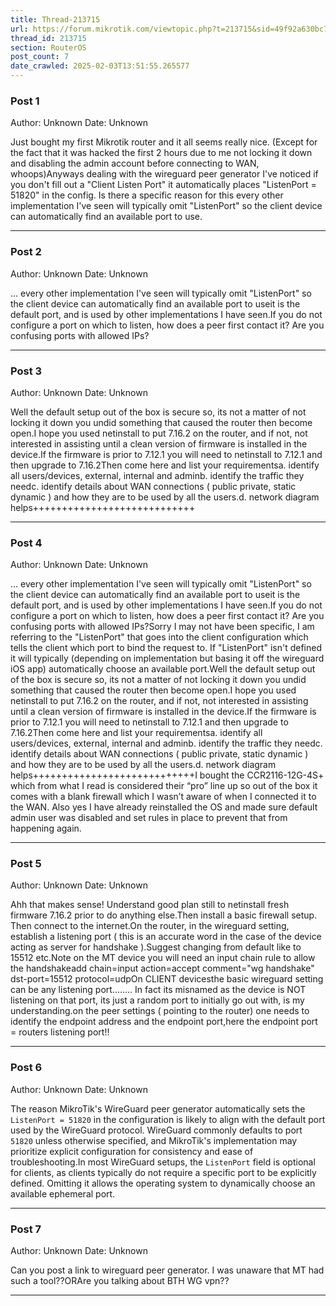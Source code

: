 ```yaml
---
title: Thread-213715
url: https://forum.mikrotik.com/viewtopic.php?t=213715&sid=49f92a630bc7970d8ca50523be880e8f
thread_id: 213715
section: RouterOS
post_count: 7
date_crawled: 2025-02-03T13:51:55.265577
---
```


### Post 1
Author: Unknown
Date: Unknown

Just bought my first Mikrotik router and it all seems really nice. (Except for the fact that it was hacked the first 2 hours due to me not locking it down and disabling the admin account before connecting to WAN, whoops)Anyways dealing with the wireguard peer generator I've noticed if you don't fill out a "Client Listen Port" it automatically places "ListenPort = 51820" in the config. Is there a specific reason for this every other implementation I've seen will typically omit "ListenPort" so the client device can automatically find an available port to use.

---
### Post 2
Author: Unknown
Date: Unknown

... every other implementation I've seen will typically omit "ListenPort" so the client device can automatically find an available port to useit is the default port, and is used by other implementations I have seen.If you do not configure a port on which to listen, how does a peer first contact it? Are you confusing ports with allowed IPs?

---
### Post 3
Author: Unknown
Date: Unknown

Well the default setup out of the box is secure so, its not a matter of not locking it down you undid something that caused the router then become open.I hope you used netinstall to put 7.16.2 on the router, and if not, not interested in assisting until a clean version of firmware is installed in the device.If the firmware is prior to 7.12.1  you will need to netinstall to 7.12.1  and then upgrade to 7.16.2Then come here and list your requirementsa.  identify all users/devices,  external, internal and adminb. identify the traffic they needc.  identify details about WAN connections ( public private, static dynamic ) and how they are to be used by all the users.d. network diagram helps++++++++++++++++++++++++++++

---
### Post 4
Author: Unknown
Date: Unknown

... every other implementation I've seen will typically omit "ListenPort" so the client device can automatically find an available port to useit is the default port, and is used by other implementations I have seen.If you do not configure a port on which to listen, how does a peer first contact it? Are you confusing ports with allowed IPs?Sorry I may not have been specific, I am referring to the "ListenPort" that goes into the client configuration which tells the client which port to bind the request to. If "ListenPort" isn't defined it will typically (depending on implementation but basing it off the wireguard iOS app) automatically choose an available port.Well the default setup out of the box is secure so, its not a matter of not locking it down you undid something that caused the router then become open.I hope you used netinstall to put 7.16.2 on the router, and if not, not interested in assisting until a clean version of firmware is installed in the device.If the firmware is prior to 7.12.1  you will need to netinstall to 7.12.1  and then upgrade to 7.16.2Then come here and list your requirementsa.  identify all users/devices,  external, internal and adminb. identify the traffic they needc.  identify details about WAN connections ( public private, static dynamic ) and how they are to be used by all the users.d. network diagram helps++++++++++++++++++++++++++++I bought the CCR2116-12G-4S+ which from what I read is considered their “pro” line up so out of the box it comes with a blank firewall which I wasn’t aware of when I connected it to the WAN.  Also yes I have already reinstalled the OS and made sure default admin user was disabled and set rules in place to prevent that from happening again.

---
### Post 5
Author: Unknown
Date: Unknown

Ahh that makes sense! Understand good plan still to netinstall fresh  firmware 7.16.2  prior  to do anything else.Then install a basic firewall setup.  Then connect to the internet.On the router, in the wireguard setting,  establish a listening port (  this is an accurate word in the case of the device acting as server for handshake ).Suggest changing from default like to 15512  etc.Note on the MT device you will need an input chain rule to allow the handshakeadd chain=input action=accept comment="wg handshake" dst-port=15512 protocol=udpOn CLIENT  devicesthe basic wireguard setting can be any listening port........ In fact its misnamed as the device is NOT listening on that port, its just a random port to initially go out with, is my understanding.on the peer settings ( pointing to the router)  one needs to identify the endpoint address and the endpoint port,here the endpoint port = routers listening port!!

---
### Post 6
Author: Unknown
Date: Unknown

The reason MikroTik's WireGuard peer generator automatically sets the `ListenPort = 51820` in the configuration is likely to align with the default port used by the WireGuard protocol. WireGuard commonly defaults to port `51820` unless otherwise specified, and MikroTik's implementation may prioritize explicit configuration for consistency and ease of troubleshooting.In most WireGuard setups, the `ListenPort` field is optional for clients, as clients typically do not require a specific port to be explicitly defined. Omitting it allows the operating system to dynamically choose an available ephemeral port.

---
### Post 7
Author: Unknown
Date: Unknown

Can you post a link to wireguard peer generator.  I was unaware that MT had such a tool??ORAre you talking about BTH WG vpn??

---
